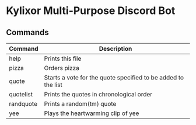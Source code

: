 **Kylixor Multi-Purpose Discord Bot**
====================================

Commands
--------

| Command   | Description
| -------   | -----------
| help      | Prints this file
| pizza     | Orders pizza
| quote     | Starts a vote for the quote specified to be added to the list
| quotelist | Prints the quotes in chronological order
| randquote | Prints a random(tm) quote
| yee       | Plays the heartwarming clip of yee
